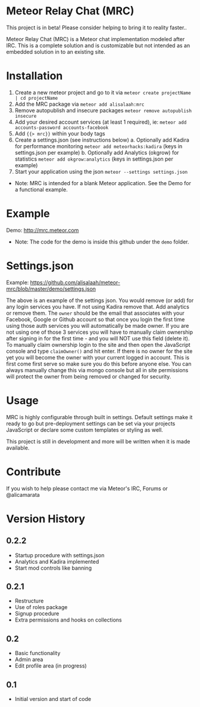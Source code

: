 # Meteor Relay Chat (MRC)

This project is in beta! Please consider helping to bring it to reality faster..

Meteor Relay Chat (MRC) is a Meteor chat implementation modeled after IRC.  This is a complete solution and is customizable but not intended as an embedded solution in to an existing site.

# Installation

1. Create a new meteor project and go to it via `meteor create projectName | cd projectName`
2. Add the MRC package via `meteor add alisalaah:mrc`
3. Remove autopublish and insecure packages `meteor remove autopublish insecure`
4. Add your desired account services (at least 1 required), ie: `meteor add accounts-password accounts-facebook`
5. Add `{{> mrc}}` within your body tags
6. Create a settings.json (see instructions below)
a. Optionally add Kadira for performance monitoring `meteor add meteorhacks:kadira` (keys in settings.json per example)
b. Optionally add Analytics (okgrow) for statistics `meteor add okgrow:analytics` (keys in settings.json per example)
7. Start your application using the json `meteor --settings settings.json`

* Note: MRC is intended for a blank Meteor application.  See the Demo for a functional example.

# Example

Demo: http://mrc.meteor.com

* Note: The code for the demo is inside this github under the `demo` folder.

# Settings.json

Example: https://github.com/alisalaah/meteor-mrc/blob/master/demo/settings.json

The above is an example of the settings json.  You would remove (or add) for any login services you have.  If not using Kadira remove that.  Add analytics or remove them.  The `owner` should be the email that associates with your Facebook, Google or Github account so that once you login the first time using those auth services you will automatically be made owner.  If you are not using one of those 3 services you will have to manually claim ownership after signing in for the first time - and you will NOT use this field (delete it).  To manually claim ownership login to the site and then open the JavaScript console and type `claimOwner()` and hit enter.  If there is no owner for the site yet you will become the owner with your current logged in account.  This is first come first serve so make sure you do this before anyone else.  You can always manually change this via mongo console but all in site permissions will protect the owner from being removed or changed for security.

# Usage

MRC is highly configurable through built in settings.  Default settings make it ready to go but pre-deployment settings can be set via your projects JavaScript or declare some custom templates or styling as well.

This project is still in development and more will be written when it is made available.

# Contribute

If you wish to help please contact me via Meteor's IRC, Forums or @alicamarata

# Version History

## 0.2.2

- Startup procedure with settings.json
- Analytics and Kadira implemented
- Start mod controls like banning

## 0.2.1

- Restructure
- Use of roles package
- Signup procedure
- Extra permissions and hooks on collections

## 0.2

- Basic functionality
- Admin area
- Edit profile area (in progress)

## 0.1

- Initial version and start of code